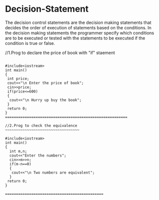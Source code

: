 # Decision-Statement
The decision control statements are the decision making statements that decides the order of execution of statements based on the conditions. In the decision making statements the programmer specify which conditions are to be executed or tested with the statements to be executed if the condition is true or false.


//1.Prog to declare the price of book with "if" staement
~~~~~~~~~~~~~~~~~~~~~~~~~~~~~~~~~~~~~~~~~~~~~~~~~~~~~~~~

#include<iostream>
int main()
{
 int price;
 cout<<"\n Enter the price of book";
 cin>>price;
 if(price<=600)
 {
  cout<<"\n Hurry up buy the book";
 }
 return 0;
}
========================================================

//2.Prog to check the equivalence
~~~~~~~~~~~~~~~~~~~~~~~~~~~~~~~~~~

#include<iostream>
int main()
{
  int m,n;
  cout<<"Enter the numbers";
  cin>>m>>n;
  if(m-n==0)
  {
   cout<<"\n Two numbers are equivalent";
  }
 return 0;
}

=============================================
  
